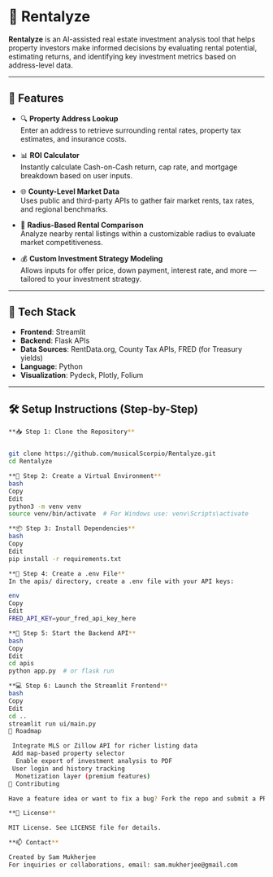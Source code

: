 # 🏡 Rentalyze

**Rentalyze** is an AI-assisted real estate investment analysis tool that helps property investors make informed decisions by evaluating rental potential, estimating returns, and identifying key investment metrics based on address-level data.

---

## 🚀 Features

- 🔍 **Property Address Lookup**  
  Enter an address to retrieve surrounding rental rates, property tax estimates, and insurance costs.

- 📊 **ROI Calculator**  
  Instantly calculate Cash-on-Cash return, cap rate, and mortgage breakdown based on user inputs.

- 🌐 **County-Level Market Data**  
  Uses public and third-party APIs to gather fair market rents, tax rates, and regional benchmarks.

- 📍 **Radius-Based Rental Comparison**  
  Analyze nearby rental listings within a customizable radius to evaluate market competitiveness.

- 💰 **Custom Investment Strategy Modeling**  
  Allows inputs for offer price, down payment, interest rate, and more — tailored to your investment strategy.

---

## 🧠 Tech Stack

- **Frontend**: Streamlit  
- **Backend**: Flask APIs  
- **Data Sources**: RentData.org, County Tax APIs, FRED (for Treasury yields)  
- **Language**: Python  
- **Visualization**: Pydeck, Plotly, Folium  

---

## 🛠️ Setup Instructions (Step-by-Step)
```bash
**📥 Step 1: Clone the Repository**


git clone https://github.com/musicalScorpio/Rentalyze.git
cd Rentalyze

**🐍 Step 2: Create a Virtual Environment**
bash
Copy
Edit
python3 -m venv venv
source venv/bin/activate  # For Windows use: venv\Scripts\activate

**📦 Step 3: Install Dependencies**
bash
Copy
Edit
pip install -r requirements.txt

**🔐 Step 4: Create a .env File**
In the apis/ directory, create a .env file with your API keys:

env
Copy
Edit
FRED_API_KEY=your_fred_api_key_here

**🧠 Step 5: Start the Backend API**
bash
Copy
Edit
cd apis
python app.py  # or flask run

**💻 Step 6: Launch the Streamlit Frontend**
bash
Copy
Edit
cd ..
streamlit run ui/main.py
📌 Roadmap

 Integrate MLS or Zillow API for richer listing data
 Add map-based property selector
  Enable export of investment analysis to PDF
 User login and history tracking
  Monetization layer (premium features)
🙌 Contributing

Have a feature idea or want to fix a bug? Fork the repo and submit a PR. All contributors welcome!

**🧾 License**

MIT License. See LICENSE file for details.

**📫 Contact**

Created by Sam Mukherjee
For inquiries or collaborations, email: sam.mukherjee@gmail.com
